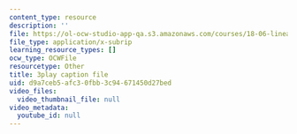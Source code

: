 ```yaml
---
content_type: resource
description: ''
file: https://ol-ocw-studio-app-qa.s3.amazonaws.com/courses/18-06-linear-algebra-spring-2010/d9a7ceb5afc30fbb3c94671450d27bed_JibVXBElKL0.srt
file_type: application/x-subrip
learning_resource_types: []
ocw_type: OCWFile
resourcetype: Other
title: 3play caption file
uid: d9a7ceb5-afc3-0fbb-3c94-671450d27bed
video_files:
  video_thumbnail_file: null
video_metadata:
  youtube_id: null
---
```

